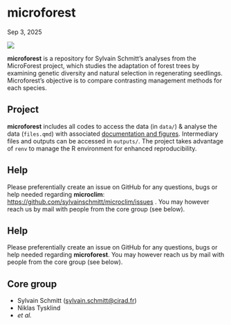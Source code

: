 # microforest
Sep 3, 2025

<div>

[![](https://www.repostatus.org/badges/latest/wip.svg)](https://www.repostatus.org/#wip)

</div>

**microforest** is a repository for Sylvain Schmitt’s analyses from the
MicroForest project, which studies the adaptation of forest trees by
examining genetic diversity and natural selection in regenerating
seedlings. Microforest’s objective is to compare contrasting management
methods for each species.

## Project

**microforest** includes all codes to access the data (in `data/`) &
analyse the data (`files.qmd`) with associated [documentation and
figures](https://sylvainschmitt.github.io/microclim/). Intermediary
files and outputs can be accessed in `outputs/`. The project takes
advantage of `renv` to manage the R environment for enhanced
reproducibility.

## Help

Please preferentially create an issue on GitHub for any questions, bugs
or help needed regarding **microclim**:
<a href="https://github.com/Bsylvainschmitt/microclim/issues"
class="uri">https://github.com/sylvainschmitt/microclim/issues</a> . You
may however reach us by mail with people from the core group (see
below).

## Help

Please preferentially create an issue on GitHub for any questions, bugs
or help needed regarding **microforest**. You may however reach us by
mail with people from the core group (see below).

## Core group

- Sylvain Schmitt (sylvain.schmitt@cirad.fr)
- Niklas Tysklind
- *et al.*
